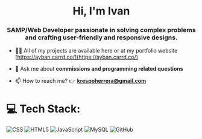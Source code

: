 <h1 align="center">Hi, I'm Ivan</h1>
<h3 align="center">SAMP/Web Developer passionate in solving complex problems and crafting user-friendly and responsive designs.</h3>

- 👨‍💻 All of my projects are available here or at my portfolio website [https://ayban.carrd.co/](https://ayban.carrd.co/)

- 💬 Ask me about **commissions and programming related questions**

- 📫 How to reach me? 👉 **krespoherrera@gmail.com**

# 💻 Tech Stack:
![CSS](https://img.shields.io/badge/css3-%231572B6.svg?style=for-the-badge&logo=css3&logoColor=white) ![HTML5](https://img.shields.io/badge/html5-%23E34F26.svg?style=for-the-badge&logo=html5&logoColor=white) ![JavaScript](https://img.shields.io/badge/javascript-%23323330.svg?style=for-the-badge&logo=javascript&logoColor=%23F7DF1E) ![MySQL](https://img.shields.io/badge/mysql-4479A1.svg?style=for-the-badge&logo=mysql&logoColor=white) ![GitHub](https://img.shields.io/badge/github-%23121011.svg?style=for-the-badge&logo=github&logoColor=white)
